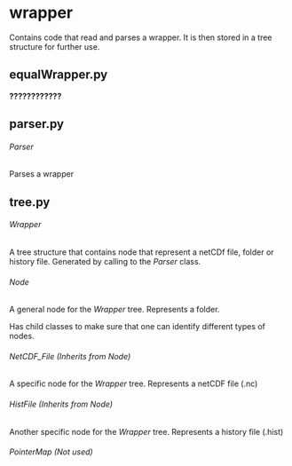 # wrapper
Contains code that read and parses a wrapper.
It is then stored in a tree structure for further use.

## equalWrapper.py

**????????????**

## parser.py

###### Parser

Parses a wrapper

## tree.py

###### Wrapper

A tree structure that contains node that represent a netCDf file, folder or history file.
Generated by calling to the *Parser* class.

###### Node

A general node for the *Wrapper* tree. Represents a folder.

Has child classes to make sure that one can identify different types of nodes.

###### NetCDF_File (Inherits from Node)

A specific node for the *Wrapper* tree. Represents a netCDF file (.nc)

###### HistFile (Inherits from Node)

Another specific node for the *Wrapper* tree. Represents a history file (.hist)


###### PointerMap (Not used)
